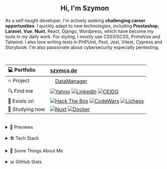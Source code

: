 <h2 align="center">
  Hi, I'm Szymon
</h2>

As a self-taught developer, I'm actively seeking **challenging career opportunities**. I quickly adapt to new technologies, including **Prestashop**, **Laravel**, **Vue**, **Nuxt**, React, Django, Wordpress, which have become my tools in my daily work. For styling, I mostly use CSS3/SCSS, PrimeVue and Tailwind. I also love writing tests in PHPUnit, Pest, Jest, Vitest, Cypress and Storybook. I'm also passionate about cybersecurity especially pentesting.



<br>


| 💻 Portfolio | [szymco.de](https://szymco.de) | 
| :- | :- | 
| ⭐ Project | <img src="https://github.com/SzymCode/SzymCode/assets/107359025/8454470d-3f70-484a-b12e-b902530cb9ba" height="12" > [DataManager](https://datamanager.atomic-it.org) |
| 🔍 Find me | [![Yahoo](https://img.shields.io/badge/Yahoo!-410093?logo=yahoo&logoColor=white)](mailto:szymon.radomski@yahoo.com) [![LinkedIn](https://img.shields.io/badge/LinkedIn-0A66C2?logo=linkedin&logoColor=white)](https://www.linkedin.com/in/szymon-radomski/) [![CEIDG](https://img.shields.io/badge/CEIDG-BB0A30)](https://aplikacja.ceidg.gov.pl/ceidg/ceidg.public.ui/SearchDetails.aspx?Id=177fdeed-09b6-45a4-b255-78fb8ea8db16) |
| 🚀 Exists on | [![Hack The Box](https://img.shields.io/badge/HTB-111927?logo=hackthebox&logoColor=9FEF00)](https://app.hackthebox.com/profile/2421667) [![CodeWars](https://img.shields.io/badge/CodeWars-4%20KYU-1f5be7?logo=codewars&logoColor=white)](https://www.codewars.com/users/SzymCode) [![Lichess](https://img.shields.io/badge/Lichess-000000?logo=lichess&logoColor=white)](https://lichess.org/@/S1CChess) |
| 📘 Studying now | [![Nuxt](https://img.shields.io/badge/Nuxt-black?logo=nuxt&logoColor=00C58E)]([https://pl.prestashop.com/](https://nuxt.com/)) [![Docker](https://img.shields.io/badge/Docker-2496ED?logo=docker&logoColor=white)](https://www.docker.com/)

<br>



<details> <summary> 🔗 Previews </summary>
<br>
<table>
  <th>
    Project
  </th>  
  <th>
    Tech stack
  </th>
  <tr>
    <td>
      <a href="https://datamanager.atomic-it.org">
        DataManager
      </a>
    </td>
    <td>
      <img src="https://skillicons.dev/icons?i=php" height="26" />
      <img src="https://skillicons.dev/icons?i=ts" height="26" />
      <img src="https://skillicons.dev/icons?i=laravel" height="26" />
      <img src="https://skillicons.dev/icons?i=nuxtjs" height="26" />
      <img src="https://skillicons.dev/icons?i=vue" height="26" />
      <img src="https://skillicons.dev/icons?i=pinia" height="26" />
      <img src="https://www.primefaces.org/wp-content/uploads/2019/12/primevue-logo.png" height="26" />
      <img src="https://skillicons.dev/icons?i=sass" height="26" />
      <img src="https://skillicons.dev/icons?i=html" height="26" />
      <img src="https://skillicons.dev/icons?i=docker" height="26" />
      <img src="https://skillicons.dev/icons?i=heroku" height="26" />
      <img src="https://skillicons.dev/icons?i=mysql" height="26" />
      <img src="https://skillicons.dev/icons?i=vitest" height="26" />
      <img src="https://skillicons.dev/icons?i=github" height="26" />
      <img src="https://github.com/user-attachments/assets/9032d586-f623-4446-89be-b2ab6a2e615e" height="26" />
      <img src="https://github.com/SzymCode/SzymCode/assets/107359025/a983a634-3e81-4a11-9281-0ef0bacfd187" height="26" />
      <img src="https://cdn.jsdelivr.net/gh/devicons/devicon/icons/eslint/eslint-original.svg" height="26" />
      <img src="https://github.com/user-attachments/assets/ea4a5462-085b-4dd6-bf35-9f76cbcf3c35" height="26" />
      <img src="https://github.com/SzymCode/SzymCode/assets/107359025/712ed3a9-e9fa-4782-acff-140a4970ba88" height="26" />
      <img src="https://github.com/SzymCode/SzymCode/assets/107359025/ced20949-7b32-407b-a249-2dd9b117f5b2" height="25" />
      <img src="https://icons.veryicon.com/png/o/business/vscode-program-item-icon/storybook.png" height="26" />
      <img src="https://static-00.iconduck.com/assets.00/cypress-icon-512x511-29zvfts6.png" height="26" />
    </td>
  </tr>
  <tr>
    <td>
      <a href="https://atomic-it.org/">
        Atomic IT
      </a>
    </td>
    <td>
      <img src="https://github.com/user-attachments/assets/f444bbc9-e1fd-4333-b174-4206ff19dac4" height="26" />
      <img src="https://skillicons.dev/icons?i=nuxtjs" height="26" />
      <img src="https://skillicons.dev/icons?i=vue" height="26" />
      <img src="https://skillicons.dev/icons?i=ts" height="26" />
      <img src="https://skillicons.dev/icons?i=sass" height="26" />
      <img src="https://skillicons.dev/icons?i=docker" height="26" />
      <img src="https://skillicons.dev/icons?i=vitest" height="26" />
      <img src="https://skillicons.dev/icons?i=github" height="26" />
      <img src="https://github.com/SzymCode/SzymCode/assets/107359025/a983a634-3e81-4a11-9281-0ef0bacfd187" height="26" />
      <img src="https://cdn.jsdelivr.net/gh/devicons/devicon/icons/eslint/eslint-original.svg" height="26" />
      <img src="https://github.com/user-attachments/assets/ea4a5462-085b-4dd6-bf35-9f76cbcf3c35" height="26" />
      <img src="https://github.com/SzymCode/SzymCode/assets/107359025/712ed3a9-e9fa-4782-acff-140a4970ba88" height="26" />
    </td>
  </tr>
  <tr>
    <td>
      <a href="https://github.com/Atomic-IT/NuxtStarter">
        NuxtStarter
      </a>
    </td>
    <td>
      <img src="https://github.com/user-attachments/assets/f444bbc9-e1fd-4333-b174-4206ff19dac4" height="26" />
      <img src="https://skillicons.dev/icons?i=nuxtjs" height="26" />
      <img src="https://skillicons.dev/icons?i=vue" height="26" />
      <img src="https://skillicons.dev/icons?i=ts" height="26" />
      <img src="https://skillicons.dev/icons?i=sass" height="26" />
      <img src="https://skillicons.dev/icons?i=docker" height="26" />
      <img src="https://skillicons.dev/icons?i=vitest" height="26" />
      <img src="https://skillicons.dev/icons?i=github" height="26" />
      <img src="https://github.com/SzymCode/SzymCode/assets/107359025/a983a634-3e81-4a11-9281-0ef0bacfd187" height="26" />
      <img src="https://cdn.jsdelivr.net/gh/devicons/devicon/icons/eslint/eslint-original.svg" height="26" />
      <img src="https://github.com/user-attachments/assets/ea4a5462-085b-4dd6-bf35-9f76cbcf3c35" height="26" />
      <img src="https://github.com/SzymCode/SzymCode/assets/107359025/712ed3a9-e9fa-4782-acff-140a4970ba88" height="26" />
    </td>
  </tr>
  <tr>
    <td>
      <a href="https://github.com/SzymCode/RecruitmentTasks/tree/admin-panel">
        AdminPanel
      </a>
    </td>
    <td>
      <img src="https://skillicons.dev/icons?i=php" height="26" />
      <img src="https://skillicons.dev/icons?i=js" height="26" />
      <img src="https://skillicons.dev/icons?i=laravel" height="26" />
      <img src="https://skillicons.dev/icons?i=vue" height="26" />
      <img src="https://skillicons.dev/icons?i=css" height="26" />
      <img src="https://skillicons.dev/icons?i=bootstrap" height="26" />
      <img src="https://skillicons.dev/icons?i=html" height="26" />
      <img src="https://skillicons.dev/icons?i=docker" height="26" />
      <img src="https://skillicons.dev/icons?i=heroku" height="26" />
      <img src="https://skillicons.dev/icons?i=vite" height="26" />
      <img src="https://skillicons.dev/icons?i=mysql" height="26" />
      <img src="https://github.com/SzymCode/SzymCode/assets/107359025/9487a27c-36e8-4e2c-9ac6-4931fb8a5686" height="26" />
      <img src="https://github.com/SzymCode/SzymCode/assets/107359025/712ed3a9-e9fa-4782-acff-140a4970ba88" height="26" />
    </td>
  </tr>
  <tr>
    <td>
      <a href="https://github.com/SzymCode/RecruitmentTasks/tree/linkhouse-blog">
        LinkhouseBlog
      </a>
    </td>
    <td>
      <img src="https://skillicons.dev/icons?i=php" height="26" />
      <img src="https://skillicons.dev/icons?i=ts" height="26" />
      <img src="https://skillicons.dev/icons?i=laravel" height="26" />
      <img src="https://skillicons.dev/icons?i=vue" height="26" />
      <img src="https://www.primefaces.org/wp-content/uploads/2019/12/primevue-logo.png" height="26" />
      <img src="https://skillicons.dev/icons?i=html" height="26" />
      <img src="https://skillicons.dev/icons?i=sass" height="26" />
      <img src="https://skillicons.dev/icons?i=docker" height="26" />
      <img src="https://skillicons.dev/icons?i=heroku" height="26" />
      <img src="https://skillicons.dev/icons?i=vite" height="26" />
      <img src="https://skillicons.dev/icons?i=mysql" height="26" />
      <img src="https://github.com/SzymCode/SzymCode/assets/107359025/ced20949-7b32-407b-a249-2dd9b117f5b2" height="25" />
      <img src="https://cdn.jsdelivr.net/gh/devicons/devicon/icons/eslint/eslint-original.svg" height="26" />
      <img src="https://github.com/SzymCode/SzymCode/assets/107359025/a983a634-3e81-4a11-9281-0ef0bacfd187" height="26" />
      <img src="https://github.com/SzymCode/SzymCode/assets/107359025/712ed3a9-e9fa-4782-acff-140a4970ba88" height="26" />
    </td>
  </tr>
  <tr>
    <td>
      <a href="https://github.com/SzymCode/RecruitmentTasks/tree/article-system">
        ArticleSystem
      </a>
    </td>
    <td>
      <img src="https://skillicons.dev/icons?i=php" height="26" />
      <img src="https://skillicons.dev/icons?i=js" height="26" />
      <img src="https://skillicons.dev/icons?i=laravel" height="26" />
      <img src="https://skillicons.dev/icons?i=vue" height="26" />
      <img src="https://skillicons.dev/icons?i=html" height="26" />
      <img src="https://skillicons.dev/icons?i=sass" height="26" />
      <img src="https://skillicons.dev/icons?i=heroku" height="26" />
      <img src="https://skillicons.dev/icons?i=vite" height="26" />
      <img src="https://github.com/SzymCode/SzymCode/assets/107359025/ced20949-7b32-407b-a249-2dd9b117f5b2" height="25" />
    </td>
  </tr>
  <tr>
    <td>
      <a href="https://www.tag-manager.szymco.de">
        TagManager
      </a>
    </td>
    <td>
      <img src="https://skillicons.dev/icons?i=ts" height="26" />
      <img src="https://skillicons.dev/icons?i=react" height="26" />
      <img src="https://skillicons.dev/icons?i=redux" height="26" />
      <img src="https://skillicons.dev/icons?i=html" height="26" />
      <img src="https://www.crocoder.dev/assets/chakra-ui.46d212e4.png" height="26" />
      <img src="https://icons.veryicon.com/png/o/business/vscode-program-item-icon/storybook.png" height="26" />
      <img src="https://skillicons.dev/icons?i=heroku" height="26" />
      <img src="https://skillicons.dev/icons?i=vite" height="26" />
      <img src="https://cdn.jsdelivr.net/gh/devicons/devicon/icons/eslint/eslint-original.svg" height="26" />
      <img src="https://github.com/SzymCode/SzymCode/assets/107359025/a983a634-3e81-4a11-9281-0ef0bacfd187" height="26" />
      <img src="https://github.com/SzymCode/SzymCode/assets/107359025/712ed3a9-e9fa-4782-acff-140a4970ba88" height="26" />
    </td>
  </tr>
  <tr>
    <td>
      <a href="https://www.szymco.de">
        Portfolio
      </a>
    </td>
    <td>
      <img src="https://skillicons.dev/icons?i=ts" height="26" />
      <img src="https://skillicons.dev/icons?i=react" height="26" />
      <img src="https://skillicons.dev/icons?i=html" height="26" />
      <img src="https://skillicons.dev/icons?i=tailwind" height="26" />
      <img src="https://skillicons.dev/icons?i=nextjs" height="26" />
      <img src="https://cdn.jsdelivr.net/gh/devicons/devicon/icons/eslint/eslint-original.svg" height="26" />
      <img src="https://github.com/SzymCode/SzymCode/assets/107359025/712ed3a9-e9fa-4782-acff-140a4970ba88" height="26" />
    </td>
  </tr>
  <tr>
    <td>
      <a href="https://www.timeless-books.com">
        TimelessBooks
      </a>
    </td>
    <td>
      <img src="https://skillicons.dev/icons?i=ts" height="26" />
      <img src="https://skillicons.dev/icons?i=vue" height="26" />
      <img src="https://www.primefaces.org/wp-content/uploads/2019/12/primevue-logo.png" height="26" />
      <img src="https://skillicons.dev/icons?i=html" height="26" />
      <img src="https://skillicons.dev/icons?i=css" height="26" />
      <img src="https://skillicons.dev/icons?i=vite" height="26" />
      <img src="https://cdn.jsdelivr.net/gh/devicons/devicon/icons/eslint/eslint-original.svg" height="26" />
      <img src="https://github.com/SzymCode/SzymCode/assets/107359025/a983a634-3e81-4a11-9281-0ef0bacfd187" height="26" />
      <img src="https://github.com/SzymCode/SzymCode/assets/107359025/712ed3a9-e9fa-4782-acff-140a4970ba88" height="26" />
    </td>
  </tr>
  <tr>
    <td>
      <a href="https://www.giard-design.szymco.de">
        GiardDesign
      </a>
    </td>
    <td>
      <img src="https://skillicons.dev/icons?i=js" height="26" />
      <img src="https://skillicons.dev/icons?i=html" height="26" />
      <img src="https://skillicons.dev/icons?i=bootstrap" height="26" />
      <img src="https://skillicons.dev/icons?i=tailwind" height="26" />
    </td>
  </tr>
  <tr>
    <td>
      <a href="https://www.la-mountains.szymco.de">
        LAMountains
      </a>
    </td>
    <td>
      <img src="https://skillicons.dev/icons?i=js" height="26" />
      <img src="https://skillicons.dev/icons?i=html" height="26" />
      <img src="https://skillicons.dev/icons?i=css" height="26" />
      <img src="https://skillicons.dev/icons?i=bootstrap" height="26" />
    </td>
  </tr>
  <tr>
    <td>
      <a href="https://www.google-browser.szymco.de">
        GoogleBrowser
      </a>
    </td>
    <td>
      <img src="https://skillicons.dev/icons?i=ts" height="26" />
      <img src="https://skillicons.dev/icons?i=react" height="26" />
      <img src="https://skillicons.dev/icons?i=html" height="26" />
      <img src="https://skillicons.dev/icons?i=tailwind" height="26" />
    </td>
  </tr>
  <tr>
    <td>
      <a href="https://www.e-commerce.szymco.de">
        ECommerce
      </a>
    </td>
    <td>
      <img src="https://skillicons.dev/icons?i=js" height="26" />
      <img src="https://skillicons.dev/icons?i=react" height="26" />
      <img src="https://skillicons.dev/icons?i=redux" height="26" />
      <img src="https://skillicons.dev/icons?i=html" height="26" />
      <img src="https://skillicons.dev/icons?i=tailwind" height="26" />
      <img src="https://skillicons.dev/icons?i=nextjs" height="26" />
      <img src="https://github.com/SzymCode/SzymCode/assets/107359025/7ebffcad-0363-41ee-8d03-e7e351c44962" height="26" />
      <img src="https://cdn.jsdelivr.net/gh/devicons/devicon/icons/eslint/eslint-original.svg" height="26" />
    </td>
  </tr>
  <tr>
    <td>
      <a href="https://www.discord-clone.szymco.de">
        DiscordClone
      </a>
    </td>
    <td>
      <img src="https://skillicons.dev/icons?i=js" height="26" />
      <img src="https://skillicons.dev/icons?i=react" height="26" />
      <img src="https://skillicons.dev/icons?i=redux" height="26" />
      <img src="https://skillicons.dev/icons?i=html" height="26" />
      <img src="https://skillicons.dev/icons?i=tailwind" height="26" />
      <img src="https://skillicons.dev/icons?i=firebase" height="26" />
    </td>
  </tr>
  <tr>
    <td>
      <a href="https://github.com/SzymCode/RegistrationDjango">
        Registration
      </a>
    </td>
    <td>
      <img src="https://skillicons.dev/icons?i=python" height="26" />
      <img src="https://skillicons.dev/icons?i=django" height="26" />
      <img src="https://skillicons.dev/icons?i=html" height="26" />
      <img src="https://skillicons.dev/icons?i=css" height="26" />
      <img src="https://skillicons.dev/icons?i=docker" height="26" />
      <img src="https://skillicons.dev/icons?i=heroku" height="26" />
    </td>
  </tr>
  <tr>
    <td>
      <a href="https://www.rwd-navbar.szymco.de">
        RWD Navbar
      </a>
    </td>
    <td>
      <img src="https://skillicons.dev/icons?i=js" height="26" />
      <img src="https://skillicons.dev/icons?i=html" height="26" />
      <img src="https://skillicons.dev/icons?i=css" height="26" />
    </td>
  </tr>
  <tr>
    <td>
      <a href="https://www.rwd-footer.szymco.de">
        RWD Footer
      </a>
    </td>
    <td>
      <img src="https://skillicons.dev/icons?i=html" height="26" />
      <img src="https://skillicons.dev/icons?i=css" height="26" />
    </td>
  </tr>
</table>

</details>    
<br>


<details> <summary> 🛠️ Tech Stack  </summary>

<br>
<table>
  <tr>
    <td>
      <b> Language </b>
    </td>
    <td>
      <img src="https://img.shields.io/badge/PHP-%23777BB4.svg?logo=php&logoColor=white" />
      <img src="https://shields.io/badge/JavaScript-black?logo=JavaScript&logoColor=F7DF1E" />
      <img src="https://img.shields.io/badge/TypeScript-3178C6?logo=typescript&logoColor=white" />
      <img src="https://img.shields.io/badge/HTML5-%23e34f26.svg?logo=html5&logoColor=white" />
      <img src="https://img.shields.io/badge/CSS3-%231572b6.svg?logo=css3&logoColor=white" />
      <img src="https://img.shields.io/badge/Python-3776AB?logo=python&logoColor=white" />
      <img src="https://img.shields.io/badge/G--code-193142" />
      <img src="https://img.shields.io/badge/C++-00599C?logo=c%2B%2B&logoColor=white" />
    </td>
  </tr>
  <tr>
    <td>
     <b> Main </b>
    </td>
    <td>
      <img src="https://img.shields.io/badge/PrestaShop-DF0067?logo=prestashop&logoColor=white" />
      <img src="https://img.shields.io/badge/Laravel-%23FF2D20.svg?style=flat&logo=laravel&logoColor=white" />
      <img src="https://img.shields.io/badge/Nuxt-black?logo=nuxt&logoColor=00C58E" />
      <img src="https://img.shields.io/badge/Vue.js-%234FC08D.svg?style=flat&logo=vue.js&logoColor=white" />
      <img src="https://img.shields.io/badge/Sass-CC6699?logo=sass&logoColor=white" />
      <img src="https://img.shields.io/badge/Chart.js-FF6384?logo=chartdotjs&logoColor=fff" />
      <img src="https://img.shields.io/badge/Storybook-FF4785?logo=storybook&logoColor=white" />
      <img src="https://img.shields.io/badge/Vitest-17202C?logo=vitest&logoColor=FCC72B" />
    </td>
  </tr>
  <tr>
    <td>
      Intermediate
    </td>
    <td>
      <img src="https://img.shields.io/badge/Symfony-%23000000.svg?logo=symfony&logoColor=white" />
      <img src="https://img.shields.io/badge/Vite-%232C3A42?logo=vite&logoColor=white" />
      <img src="https://img.shields.io/badge/Cypress-17202C?logo=cypress&logoColor=white" />
      <img src="https://img.shields.io/badge/-Tailwind-38B2AC?logo=tailwind-css&logoColor=white" />
      <img src="https://img.shields.io/badge/Bootstrap-%237952b3.svg?logo=bootstrap&logoColor=white" />
      <img src="https://img.shields.io/badge/jQuery-0769AD?logo=jquery&logoColor=white" />
      <img src="https://shields.io/badge/React-black?logo=react" />
      <img src="https://img.shields.io/badge/Django-%23092e20.svg?logo=django&logoColor=white" />
    </td>
  </tr>
  <tr>
    <td>
      Have experienced
    </td>
    <td>
      <img src="https://img.shields.io/badge/shadcn-000000?logo=shadcn&logoColor=white" />
      <img src="https://img.shields.io/badge/Jest-C21325?logo=jest&logoColor=white" />
      <img src="https://img.shields.io/badge/Nest.js-E0234E?logo=nestjs&logoColor=white&color=%23FF2D20" />
      <img src="https://img.shields.io/badge/Chakra%20UI-319795?logo=chakra-ui&logoColor=white" />
      <img src="https://img.shields.io/badge/Quasar-1976D2?logo=quasar&logoColor=white" />
      <img src="https://img.shields.io/badge/MUI-%230081CB.svg?logo=mui&logoColor=white" />
      <img src="https://img.shields.io/badge/Webpack-00599C?logo=webpack&logoColor=white" />
      <img src="https://img.shields.io/badge/WordPress-21759B?logo=wordpress&logoColor=white" />
    </td>
  </tr>
  <tr>
    <td>
      State Management
    </td>
    <td>
      <img src="https://img.shields.io/badge/useState-black?logo=nuxt&logoColor=00C58E" />
      <img src="https://img.shields.io/badge/Pinia-%234FC08D.svg?style=flat&logo=vue.js&logoColor=white" />
      <img src="https://shields.io/badge/useState-black?logo=react" />
      <img src="https://img.shields.io/badge/Redux-764ABC?logo=redux&logoColor=white" />
    </td>
  </tr>
  <tr>
    <td>
      Database
    </td>
    <td>
      <img src="https://img.shields.io/badge/MySQL-%234479A1?logo=mysql&logoColor=white" />
      <img src="https://img.shields.io/badge/MariaDB-003545?logo=mariadb&logoColor=white" />
      <img src="https://img.shields.io/badge/SQLite-%2307405e.svg?logo=sqlite&logoColor=white" />
      <img src="https://img.shields.io/badge/PostgreSQL-4169E1?logo=postgresql&logoColor=white" />
      <img src="https://img.shields.io/badge/Redis-DC382D?logo=redis&logoColor=white" />
    </td>
  </tr>
  <tr>
    <td>
      IDE
    </td>
    <td>
      <img src="https://img.shields.io/badge/PhpStorm-%23000000.svg?style=flat&logo=phpstorm&logoColor=white" />
      <img src="https://img.shields.io/badge/Visual%20Studio-007ACC?logo=visualstudio&logoColor=white" />
      <img src="https://img.shields.io/badge/PyCharm-black?logo=pycharm&logoColor=green" />
      <img src="https://img.shields.io/badge/Jupyter-%23FA0F00.svg?style=flat&logo=jupyter&logoColor=white" />
    </td>
  </tr>
  <tr>
    <td>
      Tool
    </td>
    <td>
      <img src="https://img.shields.io/badge/Git-%23d22128.svg?logo=git&logoColor=white" />
      <img src="https://img.shields.io/badge/Docker-2496ED?logo=docker&logoColor=white" />
      <img src="https://img.shields.io/badge/Neovim-57A143?logo=neovim&logoColor=white" />
      <img src="https://img.shields.io/badge/Nano-2B9F8D?logo=nano&logoColor=white" />
      <img src="https://img.shields.io/badge/XAMPP-%23FB7A24.svg?style=flat&logo=xampp&logoColor=white" />
      <img src="https://img.shields.io/badge/FileZilla-FF6600?logo=filezilla&logoColor=white" />
      <img src="https://img.shields.io/badge/Figma-000000?logo=figma&logoColor=white" />
      <img src="https://img.shields.io/badge/Postman-FF6C37?logo=postman&logoColor=white&color=000000" />
    </td>
  </tr>
  <tr>
    <td>
      Package Manager
    </td>
    <td>
      <img src="https://img.shields.io/badge/Composer-885630?logo=composer&logoColor=white" />
      <img src="https://img.shields.io/badge/pnpm-F69220?logo=pnpm&logoColor=white" />
      <img src="https://img.shields.io/badge/npm-CB3837?logo=npm&logoColor=white" />
      <img src="https://img.shields.io/badge/Yarn-2C8EBB?logo=yarn&logoColor=white" />
      <img src="https://img.shields.io/badge/AUR-0078D6?logo=archlinux&logoColor=white" />
      <img src="https://img.shields.io/badge/YAY-0078D6?logo=archlinux&logoColor=white" />
      <img src="https://img.shields.io/badge/Pacman-0078D6?logo=archlinux&logoColor=white" />
      <img src="https://img.shields.io/badge/Pamac-34BE5B?logo=manjaro&logoColor=white" />
      <img src="https://img.shields.io/badge/Snapcraft-E95420?logo=snapcraft&logoColor=white" />
  </tr>
  <tr>
    <td>
      CI/CD
    </td>
    <td>
      <img src="https://img.shields.io/badge/Actions-181717?logo=github&logoColor=white" />
      <img src="https://img.shields.io/badge/Husky-1A2C34?logo=husky&logoColor=white" />
      <img src="https://img.shields.io/badge/Bitbucket-0052CC?logo=bitbucket&logoColor=white&color=0052CC" />
    </td>
  </tr>
  <tr>
    <td>
      Project Management
    </td>
    <td>
      <img src="https://img.shields.io/badge/Projects-181717?logo=github&logoColor=white" />
      <img src="https://img.shields.io/badge/Asana-F06A6A?logo=asana&logoColor=white" />
      <img src="https://img.shields.io/badge/Jira-0052CC?logo=jira&logoColor=white&color=0052CC" />
      <img src="https://img.shields.io/badge/Trello-0052CC?logo=trello&logoColor=white" />
    </td>
  </tr>
  <tr>
    <td>
      Deployment
    </td>
    <td>
      <img src="https://img.shields.io/badge/Pages-181717?logo=github&logoColor=white" />
      <img src="https://img.shields.io/badge/Cloudflare-F38020?logo=Cloudflare&logoColor=white" />
      <img src="https://img.shields.io/badge/Heroku-430098?logo=heroku&logoColor=white" />
      <img src="https://img.shields.io/badge/Vercel-000000?logo=vercel&logoColor=white" />
      <img src="https://img.shields.io/badge/NuxtHub-black?logo=nuxt&logoColor=00C58E" />
      <img src="https://img.shields.io/badge/Netlify-black?logo=netlify&logoColor=00C7B7" />
    </td>
  </tr>
  <tr>
    <td>
      Code Maintenance
    </td>
    <td>
      <img src="https://img.shields.io/badge/Pint-%23FF2D20.svg?style=flat&logo=laravel&logoColor=white" />
      <img src="https://img.shields.io/badge/TSC-3178C6?logo=typescript&logoColor=white" />
      <img src="https://img.shields.io/badge/ESLint-3A33D1?logo=eslint&logoColor=white" />
      <img src="https://img.shields.io/badge/Stylelint-263238?logo=stylelint&logoColor=white" />
      <img src="https://img.shields.io/badge/Prettier-1A2C34?logo=prettier&logoColor=F7BA3E" />
      <img src="https://img.shields.io/badge/Sentry-362D59?logo=sentry&logoColor=white" />
      <img src="https://img.shields.io/badge/SonarCloud-F3702A?logo=sonarcloud&logoColor=white" />
    </td>
  </tr>
  <tr>
    <td>
      OS
    </td>
    <td>
      <img src="https://img.shields.io/badge/Arch-1793D1?logo=arch-linux&logoColor=white" />
      <img src="https://img.shields.io/badge/CachyOS-009e81?logo=arch-linux&logoColor=white" />
      <img src="https://img.shields.io/badge/BlackArch-black?logo=arch-linux&logoColor=red" />
      <img src="https://img.shields.io/badge/Manjaro-34BE5B?logo=manjaro&logoColor=white" />
      <img src="https://img.shields.io/badge/Garuda-84305b?logo=arch-linux&logoColor=white" />
      <img src="https://img.shields.io/badge/Kubuntu-0079C1?logo=kubuntu&logoColor=white" />
      <img src="https://img.shields.io/badge/Ubuntu-E95420?logo=ubuntu&logoColor=white" />
      <img src="https://custom-icon-badges.demolab.com/badge/Windows-0078D6?logo=windows11&logoColor=white" />
    </td>
  </tr>
  <tr>
    <td>
      Desktop Environment
    </td>
    <td>
      <img src="https://img.shields.io/badge/Hyprland-3FC5F0?logo=wayland&logoColor=white" />
      <img src="https://img.shields.io/badge/KDE%20Plasma-1D99F3?logo=kde&logoColor=white" />
      <img src="https://img.shields.io/badge/XFCE-2284F2?logo=xfce&logoColor=white" />
      <img src="https://img.shields.io/badge/Gnome-black?logo=gnome&logoColor=white" />
    </td>
  </tr>
  <tr>
    <td>
      Virtualization
    </td>
    <td>
      <img src="https://img.shields.io/badge/Boxes-black?logo=gnome&logoColor=white" />
      <img src="https://img.shields.io/badge/VirtualBox-183A61?logo=virtualbox&logoColor=white" />
      <img src="https://img.shields.io/badge/VMware-607078" />
      <img src="https://img.shields.io/badge/Hyper--V-0078D4?logo=microsoft&logoColor=white" />
    </td>
  </tr>
</table>


</details>  
<br>


<details><summary> 💬 Some Things About Me  </summary> 
<br>

* :electron: My favourite workspace setup is [CachyOS](https://cachyos.org/) with [Hyprland](https://hyprland.org/) and [HyDe](https://github.com/HyDE-Project/HyDE) dotfiles
* 🤖 Previosly worked as a CNC programmer & machinist - still enjoy it as a 3018 owner
* 📓 I'm gaining knowledge mainly from documentations, forums, collegues and my personal experience
* ♟️ My favourite openings in chess are the Scotch Game, Stafford and King's gambits, also love Atomic Chess - [play with me](https://lichess.org/@/S1CChess)
* 🧠 Rubik's Cube CFOP sub 20 & Blindfold Old Pochmann 5 min with memorize
* 📚 Books that have impacted me listed here: [TimelessBooks](https://www.timeless-books.com/)

</details>
<br>


<details><summary> 📊 GitHub Stats  </summary> 
<br>

![Profile Details](http://github-profile-summary-cards.vercel.app/api/cards/profile-details?username=SzymCode&theme=transparent)
![Productive Time](http://github-profile-summary-cards.vercel.app/api/cards/productive-time?username=SzymCode&theme=transparent&utcOffset=+1)

</details>  
